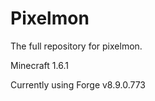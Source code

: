 Pixelmon
========

The full repository for pixelmon.

Minecraft 1.6.1

Currently using Forge v8.9.0.773
